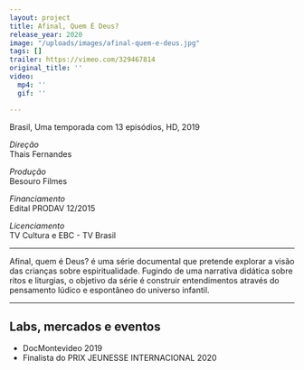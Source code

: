 ```yaml
---
layout: project
title: Afinal, Quem É Deus?
release_year: 2020
image: "/uploads/images/afinal-quem-e-deus.jpg"
tags: []
trailer: https://vimeo.com/329467814
original_title: ''
video:
  mp4: ''
  gif: ''

---
```

Brasil, Uma temporada com 13 episódios, HD, 2019

_Direção_  
Thais Fernandes

_Produção_    
Besouro Filmes

_Financiamento_  
Edital PRODAV 12/2015

_Licenciamento_  
TV Cultura e EBC - TV Brasil

***

Afinal, quem é Deus? é uma série documental que pretende explorar a visão das crianças sobre espiritualidade. Fugindo de uma narrativa didática sobre ritos e liturgias, o objetivo da série é construir entendimentos através do pensamento lúdico e espontâneo do universo infantil.

***

## Labs, mercados e eventos

* DocMontevideo 2019
* Finalista do PRIX JEUNESSE INTERNACIONAL 2020